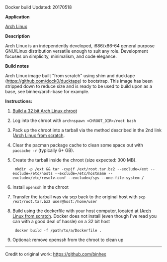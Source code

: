 Docker build Updated: 20170518

**Application**

[Arch Linux](https://www.archlinux.org/)

**Description**

Arch Linux is an independently developed, i686/x86-64 general purpose GNU/Linux distribution versatile enough to suit any role. Development focuses on simplicity, minimalism, and code elegance.

**Build notes**

Arch Linux image built "from scratch" using shim and ducktape (https://github.com/dock0/ducktape) to bootstrap. This image has been stripped down to reduce size and is ready to be used to build upon as a base, see binhex/arch-base for example.

**Instructions:**

1. [Build a 32 bit Arch Linux chroot](https://wiki.archlinux.org/index.php/Building_32-bit_packages_on_a_64-bit_system)
2. Log into the chroot with `archnspawn <CHROOT_DIR>/root bash`
3. Pack up the chroot into a tarball via the method described in the 2nd link ([Arch Linux from scratch](https://github.com/binhex/arch-scratch). 
4. Clear the pacman package cache to clean some space out with `paccache -r` (typically 6+ GB).
5. Create the tarball inside the chroot (size expected: 300 MB).

        mkdir -p /ext && tar -cvpjf /ext/root.tar.bz2 --exclude=/ext --exclude=/etc/hosts --exclude=/etc/hostname --exclude=/etc/resolv.conf --exclude=/sys --one-file-system /

6. Install `openssh` in the chroot
7. Transfer the tarball was via scp back to the original host with `scp /ext/root.tar.bz2 user@host:/home/user`
8. Build using the dockerfile with your host computer, located at ([Arch Linux from scratch](https://github.com/binhex/arch-scratch). Docker does not install (even though I've read you can with a good deal of hassle) on a 32 bit host

        docker build -f /path/to/a/Dockerfile .

9. Optional: remove openssh from the chroot to clean up
___

Credit to original work: https://github.com/binhex
